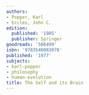 ```yaml
---
authors:
- Popper, Karl
- Eccles, John C.
edition:
  published: '1985'
  publisher: Springer
goodreads: '506499'
isbn: '9783540083078'
published: '1977'
subjects:
- karl-popper
- philosophy
- human-evolution
title: The Self and its Brain
---
```


